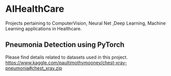 # AIHealthCare
Projects pertaining to ComputerVision, Neural Net ,Deep Learning, Machine Learning applications in Healthcare.

## Pneumonia Detection using PyTorch
Please find details related to datasets used in this project. https://www.kaggle.com/paultimothymooney/chest-xray-pneumonia#chest_xray.zip
